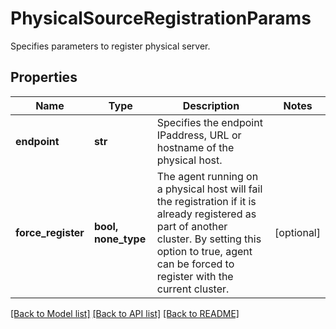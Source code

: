 # PhysicalSourceRegistrationParams

Specifies parameters to register physical server.

## Properties
Name | Type | Description | Notes
------------ | ------------- | ------------- | -------------
**endpoint** | **str** | Specifies the endpoint IPaddress, URL or hostname of the physical host. | 
**force_register** | **bool, none_type** | The agent running on a physical host will fail the registration if it is already registered as part of another cluster. By setting this option to true, agent can be forced to register with the current cluster. | [optional] 

[[Back to Model list]](../README.md#documentation-for-models) [[Back to API list]](../README.md#documentation-for-api-endpoints) [[Back to README]](../README.md)


